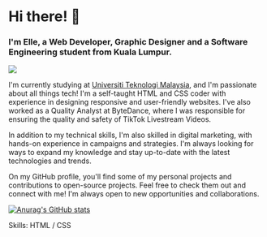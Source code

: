 ### <h1>Hi there! 👋</h1>
<h3>I'm Elle, a Web Developer, Graphic Designer and a Software Engineering student from Kuala Lumpur.</h3>

![](https://blogger.googleusercontent.com/img/b/R29vZ2xl/AVvXsEhbzhYcAjPbzbVdhzeYn1F5CNGChsAmsp529Xvo1lsR_3xMXo8S4FeOQxnqR8jYUkdl96gGNfERYIiVXiA5RxTnyCQh5eOZk44l18JXlE1MLCIDQ1b0U1XKMSDRaliNa6HBQk7dvjKTsNzOUTfccTIxLsd2KIvXGqVEdvI6fq4ADYTBpx9y0E-6NxWlIQ/s16000/Software%20Solutions%20(3).png)

I'm currently studying at [Universiti Teknologi Malaysia](https://www.utm.my), and I'm passionate about all things tech! I'm a self-taught HTML and CSS coder with experience in designing responsive and user-friendly websites. I've also worked as a Quality Analyst at ByteDance, where I was responsible for ensuring the quality and safety of TikTok Livestream Videos.

In addition to my technical skills, I'm also skilled in digital marketing, with hands-on experience in campaigns and strategies. I'm always looking for ways to expand my knowledge and stay up-to-date with the latest technologies and trends.

On my GitHub profile, you'll find some of my personal projects and contributions to open-source projects. Feel free to check them out and connect with me! I'm always open to new opportunities and collaborations.

[![Anurag's GitHub stats](https://github-readme-stats.vercel.app/api?username=elleamyr)](https://github.com/anuraghazra/github-readme-stats)

Skills: HTML / CSS


